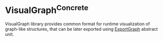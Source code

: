 # VisualGraph<sup>Concrete</sup>

VisualGraph library provides common format for runtime visualization of graph-like structures, that can be later
exported using [ExportGraph](../ExportGraph/README.md) abstract unit.
